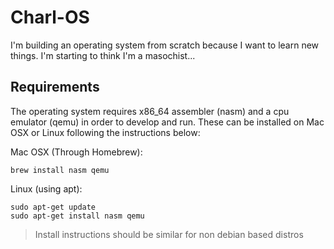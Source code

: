 # Charl-OS
I'm building an operating system from scratch because I want to learn new things. I'm starting to think I'm a masochist...

## Requirements
The operating system requires x86_64 assembler (nasm) and a cpu emulator (qemu) in order to develop and run. These can be installed on Mac OSX or Linux following the instructions below:

Mac OSX (Through Homebrew):
```
brew install nasm qemu
```

Linux (using apt):
```
sudo apt-get update
sudo apt-get install nasm qemu
```
> Install instructions should be similar for non debian based distros
